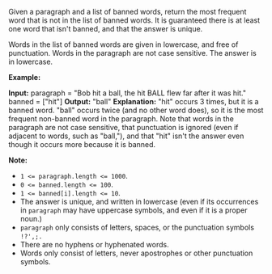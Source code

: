 
Given a paragraph and a list of banned words, return the most frequent word that is not in the list of banned words. It is guaranteed there is at least one word that isn't banned, and that the answer is unique.

Words in the list of banned words are given in lowercase, and free of punctuation. Words in the paragraph are not case sensitive. The answer is in lowercase.

**Example:**

**Input:** 
paragraph = "Bob hit a ball, the hit BALL flew far after it was hit."
banned = ["hit"]
**Output:** "ball"
**Explanation:** 
"hit" occurs 3 times, but it is a banned word.
"ball" occurs twice (and no other word does), so it is the most frequent non-banned word in the paragraph. 
Note that words in the paragraph are not case sensitive,
that punctuation is ignored (even if adjacent to words, such as "ball,"), 
and that "hit" isn't the answer even though it occurs more because it is banned.

**Note:**

-   `1 <= paragraph.length <= 1000`.
-   `0 <= banned.length <= 100`.
-   `1 <= banned[i].length <= 10`.
-   The answer is unique, and written in lowercase (even if its occurrences in  `paragraph` may have uppercase symbols, and even if it is a proper noun.)
-   `paragraph`  only consists of letters, spaces, or the punctuation symbols  `!?',;.`
-   There are no hyphens or hyphenated words.
-   Words only consist of letters, never apostrophes or other punctuation symbols.
